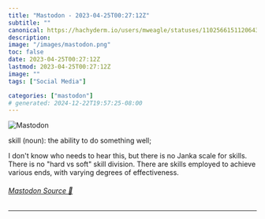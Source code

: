```yaml
---
title: "Mastodon - 2023-04-25T00:27:12Z"
subtitle: ""
canonical: https://hachyderm.io/users/mweagle/statuses/110256615112064307
description:
image: "/images/mastodon.png"
toc: false
date: 2023-04-25T00:27:12Z
lastmod: 2023-04-25T00:27:12Z
image: ""
tags: ["Social Media"]

categories: ["mastodon"]
# generated: 2024-12-22T19:57:25-08:00
---
```

![Mastodon](/images/mastodon.png)

<p>skill (noun): the ability to do something well;</p><p>I don&#39;t know who needs to hear this, but there is no Janka scale for skills. There is no &quot;hard vs soft&quot; skill division. There are skills employed to achieve various ends, with varying degrees of effectiveness.</p>


###### [Mastodon Source 🐘](https://hachyderm.io/@mweagle/110256615112064307)

___

